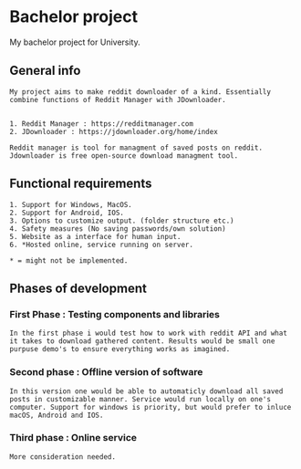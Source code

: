 # Bachelor project
 My bachelor project for University.

 ## General info

    My project aims to make reddit downloader of a kind. Essentially combine functions of Reddit Manager with JDownloader.
 
 
    1. Reddit Manager : https://redditmanager.com 
    2. JDownloader : https://jdownloader.org/home/index

    Reddit manager is tool for managment of saved posts on reddit.
    Jdownloader is free open-source download managment tool.

 ## Functional requirements
    1. Support for Windows, MacOS.
    2. Support for Android, IOS.
    3. Options to customize output. (folder structure etc.)
    4. Safety measures (No saving passwords/own solution)
    5. Website as a interface for human input.
    6. *Hosted online, service running on server.

    * = might not be implemented.


## Phases of development

### First Phase : Testing components and libraries

    In the first phase i would test how to work with reddit API and what it takes to download gathered content. Results would be small one purpuse demo's to ensure everything works as imagined.

### Second phase : Offline version of software
    In this version one would be able to automaticly download all saved posts in customizable manner. Service would run locally on one's computer. Support for windows is priority, but would prefer to inluce macOS, Android and IOS.

### Third phase : Online service
    More consideration needed.